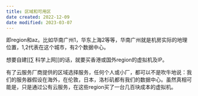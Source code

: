 ```yaml
---
title: 区域和可用区
date created: 2022-12-09
date modified: 2023-03-07
---
```


即region和az。比如华南广州1，华东上海2等等，华南广州就是机房实际的地理位置，1,2代表在这个城市，有2个数据中心。

想要自建[[∑ 科学上网]]的话，就要买香港或国外region的虚拟机及IP。

有了云服务厂商提供的区域选择服务，任何个人或小厂，都可以不是吹牛地说：我们的服务器假设在海外，在伦敦，日本，洛杉矶都有我们的数据中心。虽然真相可能是，只是通过公有云服务，在这些region买了一台几百块成本的虚拟机。
